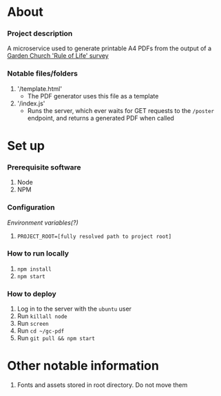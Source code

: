 # About

### Project description

A microservice used to generate printable A4 PDFs from the output of a [Garden Church 'Rule of Life' survey](https://gardenchurch.netlify.app)

### Notable files/folders

1. '/template.html'
    - The PDF generator uses this file as a template
2. '/index.js'
    - Runs the server, which ever waits for GET requests to the `/poster` endpoint, and returns a generated PDF when called

# Set up

### Prerequisite software

1. Node
2. NPM

### Configuration

_Environment variables(?)_

1. `PROJECT_ROOT=[fully resolved path to project root]`

### How to run locally

1. `npm install`
2. `npm start`

### How to deploy

1. Log in to the server with the `ubuntu` user
2. Run `killall node`
3. Run `screen`
4. Run `cd ~/gc-pdf`
5. Run `git pull && npm start`

# Other notable information

1. Fonts and assets stored in root directory. Do not move them

